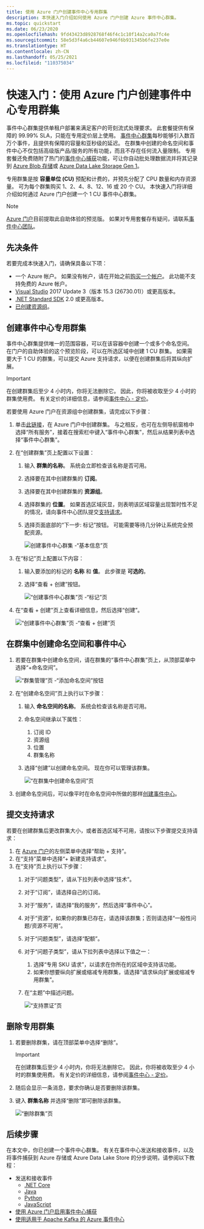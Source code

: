 ```yaml
---
title: 使用 Azure 门户创建事件中心专用群集
description: 本快速入门介绍如何使用 Azure 门户创建 Azure 事件中心群集。
ms.topic: quickstart
ms.date: 06/23/2020
ms.openlocfilehash: 9fd43423d8928768f46f4c1c10f14a2ca0a7fc4e
ms.sourcegitcommit: 58e5d3f4a6cb44607e946f6b931345b6fe237e0e
ms.translationtype: HT
ms.contentlocale: zh-CN
ms.lasthandoff: 05/25/2021
ms.locfileid: "110375034"
---
```

# <a name="quickstart-create-a-dedicated-event-hubs-cluster-using-azure-portal"></a>快速入门：使用 Azure 门户创建事件中心专用群集 
事件中心群集提供单租户部署来满足客户的苛刻流式处理要求。 此套餐提供有保障的 99.99% SLA，只能在专用定价层上使用。 [事件中心群集](event-hubs-dedicated-overview.md)每秒能够引入数百万个事件，且提供有保障的容量和亚秒级的延迟。 在群集中创建的命名空间和事件中心不仅包括高级版产品/服务的所有功能，而且不存在任何流入量限制。 专用套餐还免费随附了热门的[事件中心捕获](event-hubs-capture-overview.md)功能，可让你自动批处理数据流并将其记录到 [Azure Blob 存储](../storage/blobs/storage-blobs-introduction.md)或 [Azure Data Lake Storage Gen 1](../data-lake-store/data-lake-store-overview.md)。

专用群集是按 **容量单位 (CU)** 预配和计费的，并预先分配了 CPU 数量和内存资源量。 可为每个群集购买 1、2、4、8、12、16 或 20 个 CU。 本快速入门将详细介绍如何通过 Azure 门户创建一个 1 CU 事件中心群集。

> [!NOTE]
> [Azure 门户](https://aka.ms/eventhubsclusterquickstart)目前提取此自助体验的预览版。 如果对专用套餐存有疑问，请联系[事件中心团队](mailto:askeventhubs@microsoft.com)。


## <a name="prerequisites"></a>先决条件
若要完成本快速入门，请确保具备以下项：

- 一个 Azure 帐户。 如果没有帐户，请在开始之前[购买一个帐户](https://azure.microsoft.com/pricing/purchase-options/pay-as-you-go/)。 此功能不支持免费的 Azure 帐户。 
- [Visual Studio](https://visualstudio.microsoft.com/vs/) 2017 Update 3（版本 15.3 (26730.01)）或更高版本。
- [.NET Standard SDK](https://dotnet.microsoft.com/download) 2.0 或更高版本。
- [已创建资源组](../event-hubs/event-hubs-create.md#create-a-resource-group)。

## <a name="create-an-event-hubs-dedicated-cluster"></a>创建事件中心专用群集
事件中心群集提供唯一的范围容器，可以在该容器中创建一个或多个命名空间。 在门户的自助体验的这个预览阶段，可以在所选区域中创建 1 CU 群集。 如果需要大于 1 CU 的群集，可以提交 Azure 支持请求，以便在创建群集后将其纵向扩展。

> [!IMPORTANT]
> 在创建群集后至少 4 小时内，你将无法删除它。 因此，你将被收取至少 4 小时的群集使用费。 有关定价的详细信息，请参阅[事件中心 - 定价](https://azure.microsoft.com/pricing/details/event-hubs/)。 

若要使用 Azure 门户在资源组中创建群集，请完成以下步骤：

1. 单击[此链接](https://aka.ms/eventhubsclusterquickstart)，在 Azure 门户中创建群集。 与之相反，也可在左侧导航窗格中选择“所有服务”，接着在搜索栏中键入“事件中心群集”，然后从结果列表中选择“事件中心群集”。 
2. 在“创建群集”页上配置以下设置：
    1. 输入 **群集的名称**。 系统会立即检查该名称是否可用。
    2. 选择要在其中创建群集的 **订阅**。
    3. 选择要在其中创建群集的 **资源组**。
    4. 选择群集的 **位置**。 如果首选区域灰显，则表明该区域容量出现暂时性不足的情况，请向事件中心团队提交[支持请求](#submit-a-support-request)。
    5. 选择页面底部的“下一步:  标记”按钮。 可能需要等待几分钟让系统完全预配资源。

        ![创建事件中心群集 -“基本信息”页](./media/event-hubs-dedicated-cluster-create-portal/create-event-hubs-clusters-basics-page.png)
3. 在“标记”页上配置以下内容： 
    1. 输入要添加的标记的 **名称** 和 **值**。 此步骤是 **可选的**。  
    2. 选择“查看 + 创建”按钮。 

        ![“创建事件中心群集”页 -“标记”页](./media/event-hubs-dedicated-cluster-create-portal/create-event-hubs-clusters-tags-page.png)
4. 在“查看 + 创建”页上查看详细信息，然后选择“创建”。   

    ![“创建事件中心群集”页 -“查看 + 创建”页](./media/event-hubs-dedicated-cluster-create-portal/create-event-hubs-clusters-review-create-page.png)

## <a name="create-a-namespace-and-event-hub-within-a-cluster"></a>在群集中创建命名空间和事件中心

1. 若要在群集中创建命名空间，请在群集的“事件中心群集”页上，从顶部菜单中选择“+命名空间”。  

    ![“群集管理”页 -“添加命名空间”按钮](./media/event-hubs-dedicated-cluster-create-portal/cluster-management-page-add-namespace-button.png)
2. 在“创建命名空间”页上执行以下步骤：
    1. 输入 **命名空间的名称**。  系统会检查该名称是否可用。
    2. 命名空间继承以下属性：
        1. 订阅 ID
        2. 资源组
        3. 位置
        4. 群集名称
    3. 选择“创建”以创建命名空间。  现在你可以管理该群集。  

        ![“在群集中创建命名空间”页](./media/event-hubs-dedicated-cluster-create-portal/create-namespace-cluster-page.png)
3. 创建命名空间后，可以像平时在命名空间中所做的那样[创建事件中心](event-hubs-create.md#create-an-event-hub)。 


## <a name="submit-a-support-request"></a>提交支持请求

若要在创建群集后更改群集大小，或者首选区域不可用，请按以下步骤提交支持请求：

1. 在 [Azure 门户](https://portal.azure.com)的左侧菜单中选择“帮助 + 支持”。 
2. 在“支持”菜单中选择“+ 新建支持请求”。 
3. 在“支持”页上执行以下步骤：
    1. 对于“问题类型”，请从下拉列表中选择“技术”。  
    2. 对于“订阅”，请选择自己的订阅。 
    3. 对于“服务”，请选择“我的服务”，然后选择“事件中心”。   
    4. 对于“资源”，如果你的群集已存在，请选择该群集；否则请选择“一般性问题/资源不可用”。  
    5. 对于“问题类型”，请选择“配额”。  
    6. 对于“问题子类型”，请从下拉列表中选择以下值之一： 
        1. 选择“专用 SKU 请求”，以请求在你所在的区域中支持该功能。 
        2. 如果你想要纵向扩展或缩减专用群集，请选择“请求纵向扩展或缩减专用群集”。  
    7. 在“主题”中描述问题。 

        ![“支持票证”页](./media/event-hubs-dedicated-cluster-create-portal/support-ticket.png)

 ## <a name="delete-a-dedicated-cluster"></a>删除专用群集
 
1. 若要删除群集，请在顶部菜单中选择“删除”。  

    > [!IMPORTANT]
    > 在创建群集后至少 4 小时内，你将无法删除它。 因此，你将被收取至少 4 小时的群集使用费。 有关定价的详细信息，请参阅[事件中心 - 定价](https://azure.microsoft.com/pricing/details/event-hubs/)。     
1. 随后会显示一条消息，要求你确认是否要删除该群集。
1. 键入 **群集名称** 并选择“删除”即可删除该群集。 

    ![“删除群集”页](./media/event-hubs-dedicated-cluster-create-portal/delete-cluster-page.png)


## <a name="next-steps"></a>后续步骤
在本文中，你已创建一个事件中心群集。 有关在事件中心发送和接收事件，以及将事件捕获到 Azure 存储或 Azure Data Lake Store 的分步说明，请参阅以下教程：

- 发送和接收事件 
    - [.NET Core](event-hubs-dotnet-standard-getstarted-send.md)
    - [Java](event-hubs-java-get-started-send.md)
    - [Python](event-hubs-python-get-started-send.md)
    - [JavaScript](event-hubs-node-get-started-send.md)
- [使用 Azure 门户启用事件中心捕获](event-hubs-capture-enable-through-portal.md)
- [使用适用于 Apache Kafka 的 Azure 事件中心](event-hubs-for-kafka-ecosystem-overview.md)
